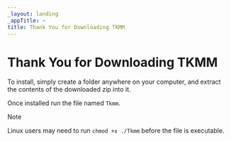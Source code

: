 ```yaml
---
_layout: landing
_appTitle: ~
title: Thank You for Downloading TKMM
---
```


# Thank You for Downloading TKMM

To install, simply create a folder anywhere on your computer, and extract the contents of the downloaded zip into it.

Once installed run the file named `Tkmm`.

> [!NOTE]
> Linux users may need to run `chmod +x ./Tkmm` before the file is executable.